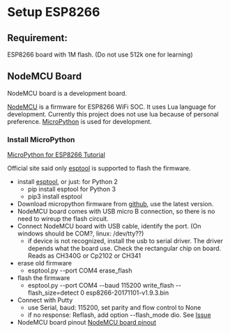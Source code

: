 # Setup ESP8266 
## Requirement:
ESP8266 board with 1M flash. (Do not use 512k one for learning)
## NodeMCU Board
NodeMCU board is a development board.

[NodeMCU](https://github.com/nodemcu/nodemcu-firmware) is a firmware for ESP8266 WiFi SOC. It uses Lua language for development.
Currently this project does not use lua because of personal preference. [MicroPython](http://micropython.org) is used for development.
### Install MicroPython
[MicroPython for ESP8266 Tutorial](http://docs.micropython.org/en/v1.9.2/esp8266/esp8266/tutorial/index.html)

Official site said only [esptool](https://github.com/espressif/esptool/) is supported to flash the firmware. 
* install [esptool](https://github.com/espressif/esptool/), or just:
for Python 2
	* pip install esptool
for Python 3
	* pip3 install esptool
* Download micropython firmware from [github](http://micropython.org/download#esp8266), use the latest version. 
* NodeMCU board comes with USB micro B connection, so there is no need to wireup the flash circuit.
* Connect NodeMCU board with USB cable, identify the port. (On windows should be COM?, linux: /dev/tty??)
	* if device is not recognized, install the usb to serial driver. The driver depends what the board use. Check the rectangular chip on board. Reads as CH340G or Cp2102 or CH341
* erase old firmware
	* esptool.py --port COM4 erase_flash
* flash the firmware
	* esptool.py --port COM4 --baud 115200 write_flash --flash_size=detect 0 esp8266-20171101-v1.9.3.bin
* Connect with Putty
	* use Serial, baud: 115200, set parity and flow control to None
	* if no response: Reflash, add option --flash_mode dio. See [Issue](https://github.com/nodemcu/nodemcu-firmware/issues/2009)
* NodeMCU board pinout
[NodeMCU board pinout](https://github.com/nodemcu/nodemcu-devkit-v1.0)

